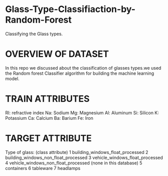 # Glass-Type-Classifiaction-by-Random-Forest
Classifying the Glass types.
# OVERVIEW OF DATASET
In this repo we discussed about the classification of glasses types.we used the Random forest Classifier algorithm for building the machine learning model.
# TRAIN ATTRIBUTES
RI: refractive index
Na: Sodium 
Mg: Magnesium
Al: Aluminum
Si: Silicon
K: Potassium
Ca: Calcium
Ba: Barium
Fe: Iron
# TARGET ATTRIBUTE
Type of glass: (class attribute)
1 building_windows_float_processed
 2 building_windows_non_float_processed
 3 vehicle_windows_float_processed
 4 vehicle_windows_non_float_processed (none in this database)
 5 containers
 6 tableware
 7 headlamps
